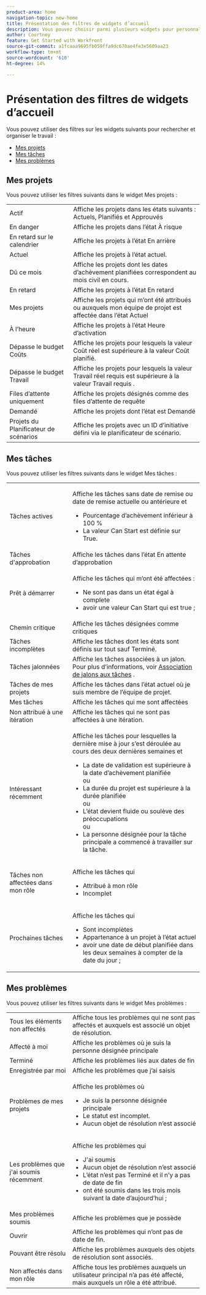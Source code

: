 ```yaml
---
product-area: home
navigation-topic: new-home
title: Présentation des filtres de widgets d’accueil
description: Vous pouvez choisir parmi plusieurs widgets pour personnaliser le contenu qui s’affiche sur votre page d’accueil. Ces widgets peuvent être redimensionnés et organisés sur votre page d’accueil.
author: Courtney
feature: Get Started with Workfront
source-git-commit: a1fcaaa9695fb059ffa9dc670ae4fe3e5609aa23
workflow-type: tm+mt
source-wordcount: '610'
ht-degree: 14%

---
```


# Présentation des filtres de widgets d’accueil

Vous pouvez utiliser des filtres sur les widgets suivants pour rechercher et organiser le travail :

* [Mes projets](#my-projects)
* [Mes tâches](#my-tasks)
* [Mes problèmes](#my-issues)

## Mes projets

Vous pouvez utiliser les filtres suivants dans le widget Mes projets :

<table>
  <tr>
    <td>Actif</td>
    <td>Affiche les projets dans les états suivants : Actuels, Planifiés et Approuvés </td>
  </tr>
  <tr>
    <td>En danger</td>
    <td>Affiche les projets dans l’état À risque </td>
  </tr>
  <tr>
    <td>En retard sur le calendrier</td>
    <td>Affiche les projets à l’état En arrière</td>
  </tr>
  <tr>
    <td>Actuel</td>
    <td>Affiche les projets à l’état actuel. </td>
  </tr>
  <tr>
    <td>Dû ce mois</td>
    <td>Affiche les projets dont les dates d’achèvement planifiées correspondent au mois civil en cours.</td>
  </tr>
  <tr>
    <td>En retard</td>
    <td>Affiche les projets à l’état En retard</td>
  </tr>
  <tr>
    <td>Mes projets</td>
    <td>Affiche les projets qui m’ont été attribués ou auxquels mon équipe de projet est affectée dans l’état Actuel</td>
  </tr>
  <tr>
    <td>À l’heure</td>
    <td>Affiche les projets à l’état Heure d’activation</td>
  </tr>
  <tr>
    <td>Dépasse le budget Coûts</td>
    <td>Affiche les projets pour lesquels la valeur Coût réel est supérieure à la valeur Coût planifié.</td>
  </tr>
  <tr>
    <td>Dépasse le budget Travail</td>
    <td>Affiche les projets pour lesquels la valeur Travail réel requis est supérieure à la valeur Travail requis .</td>
  </tr>
  <tr>
    <td>Files d’attente uniquement</td>
    <td>Affiche les projets désignés comme des files d’attente de requête</td>
  </tr>
  <tr>
    <td>Demandé</td>
    <td>Affiche les projets dont l’état est Demandé</td>
  </tr>
  <tr>
    <td>Projets du Planificateur de scénarios</td>
    <td>Affiche les projets avec un ID d’initiative défini via le planificateur de scénario.</td>
  </tr>
</table>

## Mes tâches

Vous pouvez utiliser les filtres suivants dans le widget Mes tâches :

<table>
  <tr>
    <td>Tâches actives</td>
    <td><p>Affiche les tâches sans date de remise ou date de remise actuelle ou antérieure et</p>
<ul>
  <li>Pourcentage d’achèvement inférieur à 100 %</li>
  <li>La valeur Can Start est définie sur True.</li>
</ul>
</td>
  </tr>
   <!-- <tr>
    <td>All Unassigned Tasks</td>
    <td></td>
  </tr> -->
  <tr>
    <td>Tâches d'approbation</td>
    <td>Affiche les tâches dans l’état En attente d’approbation</td>
  </tr>
  <tr>
    <td>Prêt à démarrer</td>
    <td><p>Affiche les tâches qui m’ont été affectées :</p>
<ul>
  <li>Ne sont pas dans un état égal à complete</li>
  <li>avoir une valeur Can Start qui est true ;</li>
</ul>
</td>
  </tr>
  <tr>
    <td>Chemin critique</td>
    <td>Affiche les tâches désignées comme critiques</td>
  </tr>
  <tr>
    <td>Tâches incomplètes</td>
    <td>Affiche les tâches dont les états sont définis sur tout sauf Terminé.</td>
  </tr>
  <tr>
    <td>Tâches jalonnées</td>
    <td>Affiche les tâches associées à un jalon. Pour plus d’informations, voir <a href="/help/quicksilver/manage-work/tasks/manage-tasks/associate-milestones-with-tasks.md">Association de jalons aux tâches</a> .
</td>
  </tr>
  <tr>
    <td>Tâches de mes projets</td>
    <td>Affiche les tâches dans l’état actuel où je suis membre de l’équipe de projet. </td>
  </tr>
    <tr>
    <td>Mes tâches</td>
    <td>Affiche les tâches qui me sont affectées</td>
  </tr>
  <tr>
    <td>Non attribué à une itération</td>
    <td>Affiche les tâches qui ne sont pas affectées à une itération.</td>
  </tr>
  <tr>
    <td>Intéressant récemment</td>
    <td><p>Affiche les tâches pour lesquelles la dernière mise à jour s’est déroulée au cours des deux dernières semaines et</p>
<ul>
  <li>La date de validation est supérieure à la date d’achèvement planifiée</li>
  ou
  <li>La durée du projet est supérieure à la durée planifiée</li>
  ou
  <li>L’état devient fluide ou soulève des préoccupations</li>
  ou
  <li>La personne désignée pour la tâche principale a commencé à travailler sur la tâche.</li>
</ul>
</td>
  </tr>
  <tr>
    <td>Tâches non affectées dans mon rôle</td>
    <td><p>Affiche les tâches qui</p>
<ul>
  <li>Attribué à mon rôle</li>
  <li>Incomplet</li>
</ul>
</td>
  </tr>
  <tr>
    <td>Prochaines tâches</td>
    <td><p>Affiche les tâches qui</p>
<ul>
  <li>Sont incomplètes</li>
  <li>Appartenance à un projet à l’état actuel</li>
  <li>avoir une date de début planifiée dans les deux semaines à compter de la date du jour ;</li>
</ul>
</td>
  </tr>
</table>

## Mes problèmes

Vous pouvez utiliser les filtres suivants dans le widget Mes problèmes :

<table>
<tr>
    <td>Tous les éléments non affectés</td>
    <td>Affiche tous les problèmes qui ne sont pas affectés et auxquels est associé un objet de résolution. </td>
  </tr>
  <tr>
    <td>Affecté à moi</td>
    <td>Affiche les problèmes où je suis la personne désignée principale</td>
  </tr>
  <tr>
    <td>Terminé</td>
    <td>Affiche les problèmes liés aux dates de fin </td>
  </tr>
  <tr>
    <td>Enregistrée par moi</td>
    <td>Affiche les problèmes que j’ai saisis</td>
  </tr>
  <tr>
    <td>Problèmes de mes projets</td>
    <td><p>Affiche les problèmes où</p>
<ul>
  <li>Je suis la personne désignée principale</li>
  <li>Le statut est incomplet.</li>
  <li>Aucun objet de résolution n’est associé</li>
</ul>
</td>
  </tr>
    <tr>
    <td>Les problèmes que j'ai soumis récemment</td>
    <td><p>Affiche les problèmes qui</p>
<ul>
  <li>J'ai soumis</li>
  <li>Aucun objet de résolution n’est associé</li>
  <li>L’état n’est pas Terminé et il n’y a pas de date de fin</li>
  <li>ont été soumis dans les trois mois suivant la date d’aujourd’hui ;</li>
</ul>
</td>
  </tr>
    </tr>
    <tr>
    <td>Mes problèmes soumis</td>
    <td>Affiche les problèmes que je possède</td>
  </tr>
  <tr>
    <td>Ouvrir</td>
    <td>Affiche les problèmes qui n’ont pas de date de fin.</td>
  </tr>
  <tr>
    <td>Pouvant être résolu</td>
    <td>Affiche les problèmes auxquels des objets de résolution sont associés.</td>
  </tr>
  <tr>
    <td>Non affectés dans mon rôle</td>
    <td>Affiche tous les problèmes auxquels un utilisateur principal n’a pas été affecté, mais auxquels un rôle a été attribué. </td>
  </tr>
</table>